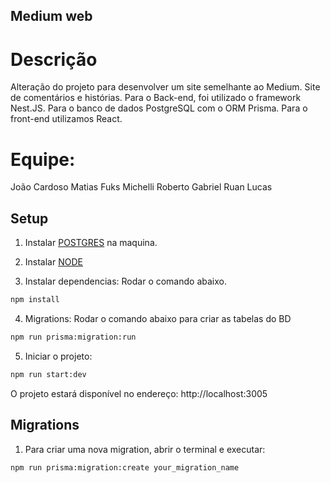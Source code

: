 ## Medium web

# Descrição
Alteração do projeto para desenvolver um site semelhante ao Medium. Site de comentários e histórias. Para o Back-end, foi utilizado o framework Nest.JS. Para o banco de dados PostgreSQL com o ORM Prisma. Para o front-end utilizamos React.

# Equipe:

João Cardoso
Matias Fuks
Michelli
Roberto Gabriel
Ruan Lucas


## Setup

1. Instalar [POSTGRES](https://www.postgresql.org/) na maquina.

2. Instalar [NODE](https://nodejs.org/pt)

3. Instalar dependencias: Rodar o comando abaixo.

```bash
npm install
```

4. Migrations: Rodar o comando abaixo para criar as tabelas do BD

```bash
npm run prisma:migration:run
```

5. Iniciar o projeto:

```bash
npm run start:dev
```

O projeto estará disponível no endereço: http://localhost:3005

## Migrations

1. Para criar uma nova migration, abrir o terminal e executar:

```bash
npm run prisma:migration:create your_migration_name
```

